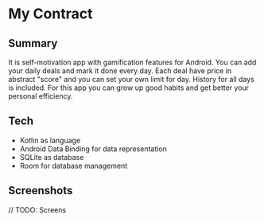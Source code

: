 # My Contract

## Summary

It is self-motivation app with gamification features for Android. You can add your daily deals and mark it done every day. Each deal have price in abstract "score" and you can set your own limit for day. History for all days is included. For this app you can grow up good habits and get better your personal efficiency. 

## Tech

- Kotlin as language
- Android Data Binding for data representation
- SQLite as database
- Room for database management

## Screenshots

// TODO: Screens
